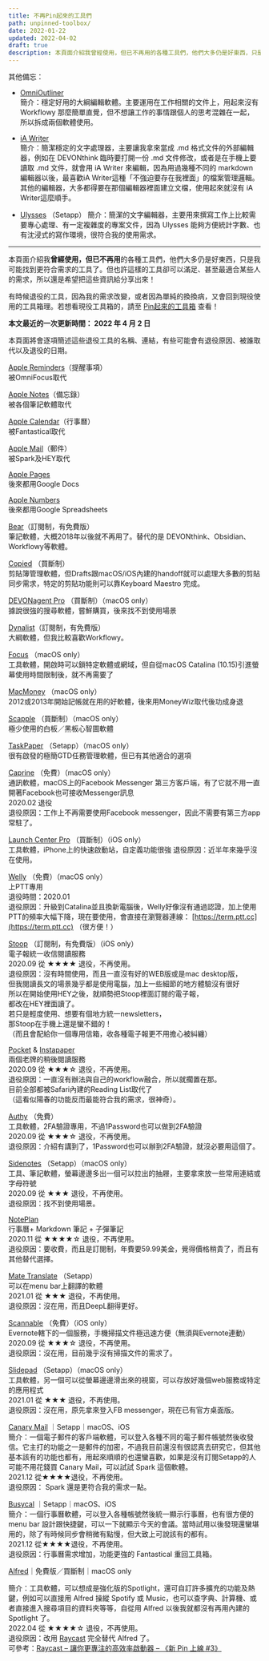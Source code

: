 ```yaml
---
title: 不再Pin起來的工具們
path: unpinned-toolbox/
date: 2022-01-22
updated: 2022-04-02
draft: true
description: 本頁面介紹我曾經使用，但已不再用的各種工具們，他們大多仍是好東西，只是我可能找到更符合需求的工具了。但也許這樣的工具卻可以滿足、甚至最適合某些人的需求，所以還是希望把這些資訊給分享出來！
---
```




其他備忘：

- [OmniOutliner](https://www.omnigroup.com/omnioutliner)  
簡介：穩定好用的大綱編輯軟體。主要運用在工作相關的文件上，用起來沒有 Workflowy 那麼簡單直覺，但不想讓工作的事情跟個人的思考混雜在一起，所以拆成兩個軟體使用。

- [iA Writer](https://ia.net/writer)  
簡介：簡潔穩定的文字處理器，主要讓我拿來當成 .md 格式文件的外部編輯器，例如在 DEVONthink 臨時要打開一份 .md 文件修改，或者是在手機上要讀取 .md 文件，就會用 iA Writer 來編輯，因為用過幾種不同的 markdown 編輯器以後，最喜歡iA Writer這種「不強迫要存在我裡面」的檔案管理邏輯。其他的編輯器，大多都得要在那個編輯器裡面建立文檔，使用起來就沒有 iA Writer這麼順手。

- [Ulysses](https://ulysses.app/) （Setapp）
簡介：簡潔的文字編輯器，主要用來撰寫工作上比較需要專心處理、有一定複雜度的專案文件，因為 Ulysses 能夠方便統計字數、也有沈浸式的寫作環境，很符合我的使用需求。




---

本頁面介紹我**曾經使用，但已不再用**的各種工具們，他們大多仍是好東西，只是我可能找到更符合需求的工具了。但也許這樣的工具卻可以滿足、甚至最適合某些人的需求，所以還是希望把這些資訊給分享出來！

有時候退役的工具，因為我的需求改變，或者因為單純的換換病，又會回到現役使用的工具箱理。若想看現役工具箱的，請至 [Pin起來的工具箱](/toolbox/) 查看！

**本文最近的一次更新時間： 2022 年 4 月 2 日**

本頁面將會逐項簡述這些退役工具的名稱、連結，有些可能會有退役原因、被誰取代以及退役的日期。

[Apple Reminders](https://support.apple.com/zh-tw/HT205890)（提醒事項）  
被OmniFocus取代

[Apple Notes](https://support.apple.com/zh-tw/HT205773)（備忘錄）  
被各個筆記軟體取代

[Apple Calendar](https://support.apple.com/zh-tw/guide/calendar/welcome/mac)（行事曆）  
被Fantastical取代

[Apple Mail](https://support.apple.com/zh-tw/HT204093)（郵件）  
被Spark及HEY取代

[Apple Pages](https://www.apple.com/pages/)  
後來都用Google Docs

[Apple Numbers](https://www.apple.com/numbers/)  
後來都用Google Spreadsheets

[Bear](https://bear.app/)（訂閱制，有免費版）  
筆記軟體，大概2018年以後就不再用了。替代的是 DEVONthink、Obsidian、Workflowy等軟體。

[Copied](https://copiedapp.com/) （買斷制）  
剪貼簿管理軟體，但Drafts跟macOS/iOS內建的handoff就可以處理大多數的剪貼同步需求，特定的剪貼功能則可以靠Keyboard Maestro 完成。

[DEVONagent Pro](https://www.devontechnologies.com/apps/devonagent) （買斷制）（macOS only）  
據說很強的搜尋軟體，嘗鮮購買，後來找不到使用場景

[Dynalist](https://dynalist.io/)（訂閱制，有免費版）  
大綱軟體，但我比較喜歡Workflowy。

[Focus](https://heyfocus.com/) （macOS only）  
工具軟體，開啟時可以鎖特定軟體或網域，但自從macOS Catalina (10.15)引進螢幕使用時間限制後，就不再需要了

[MacMoney](https://www.devon.riceball.net/display.php?file=m01) （macOS only）  
2012或2013年開始記帳就在用的好軟體，後來用MoneyWiz取代後功成身退

[Scapple](https://www.literatureandlatte.com/scapple/overview) （買斷制）（macOS only）  
極少使用的白板／黑板心智圖軟體

[TaskPaper](https://www.taskpaper.com/) （Setapp）（macOS only）  
很有啟發的極簡GTD任務管理軟體，但已有其他適合的選項

[Caprine](https://sindresorhus.com/caprine/) （免費）（macOS only）  
通訊軟體，macOS上的Facebook Messenger 第三方客戶端，有了它就不用一直開著Facebook也可接收Messenger訊息  
2020.02 退役  
退役原因：工作上不再需要使用Facebook messenger，因此不需要有第三方app常駐了。

[Launch Center Pro](https://contrast.co/launch-center-pro/) （買斷制）（iOS only）  
工具軟體，iPhone上的快速啟動站，自定義功能很強 退役原因：近半年來幾乎沒在使用。

[Welly](https://github.com/clyang/welly) （免費）（macOS only）  
上PTT專用  
退役時間：2020.01  
退役原因：升級到Catalina並且換新電腦後，Welly好像沒有通過認證，加上使用PTT的頻率大幅下降，現在要使用，會直接在瀏覽器連線： [https://term.ptt.cc](https://term.ptt.cc) （很方便！）

[Stoop](https://stoopinbox.com/) （訂閱制，有免費版）（iOS only）  
電子報統一收信閱讀服務  
2020.09 從 ★★★★ 退役，不再使用。  
退役原因：沒有時間使用，而且一直沒有好的WEB版或是mac desktop版，  
但我閱讀長文的場景幾乎都是使用電腦，加上一些細節的地方體驗沒有很好  
所以在開始使用HEY之後，就順勢把Stoop裡面訂閱的電子報，  
都改在HEY裡面讀了。  
若只是輕度使用、想要有個地方統一newsletters，  
那Stoop在手機上還是蠻不錯的！  
（而且會配給你一個專用信箱，收各種電子報更不用擔心被糾纏）

[Pocket](https://getpocket.com/) & [Instapaper](https://www.instapaper.com/)  
兩個老牌的稍後閱讀服務  
2020.09 從 ★★★☆ 退役，不再使用。  
退役原因：一直沒有辦法與自己的workflow融合，所以就擱置在那。  
目前全部都被Safari內建的Reading List取代了  
（這看似陽春的功能反而最能符合我的需求，很神奇）。

[Authy](https://authy.com/) （免費）  
工具軟體，2FA驗證專用，不過1Password也可以做到2FA驗證  
2020.09 從 ★★★☆ 退役，不再使用。  
退役原因：介紹有講到了，1Password也可以辦到2FA驗證，就沒必要用這個了。

[Sidenotes](https://www.apptorium.com/sidenotes) （Setapp）（macOS only）  
工具、筆記軟體，螢幕邊邊多出一個可以拉出的抽屜，主要拿來放一些常用連結或字母符號  
2020.09 從 ★★★ 退役，不再使用。  
退役原因：找不到使用場景。

[NotePlan](https://noteplan.co/)  
行事曆+ Markdown 筆記 + 子彈筆記  
2020.11 從 ★★★★☆ 退役，不再使用。  
退役原因：要收費，而且是訂閱制，年費要59.99美金，覺得價格稍貴了，而且有其他替代選擇。

[Mate Translate](https://www.matetranslate.com/) （Setapp）  
可以在menu bar上翻譯的軟體  
2021.01 從 ★★★ 退役，不再使用。  
退役原因：沒在用，而且DeepL翻得更好。

[Scannable](https://evernote.com/intl/zh-tw/products/scannable) （免費）（iOS only）  
Evernote轄下的一個服務，手機掃描文件極迅速方便（無須與Evernote連動）  
2020.09 從 ★★★☆ 退役，不再使用。  
退役原因：沒在用，目前幾乎沒有掃描文件的需求了。

[Slidepad](https://slidepad.xyz/) （Setapp）（macOS only）  
工具軟體，另一個可以從螢幕邊邊滑出來的視窗，可以存放好幾個web服務或特定的應用程式  
2021.01 從 ★★★ 退役，不再使用。  
退役原因：沒在用，原先拿來登入FB messenger，現在已有官方桌面版。

[Canary Mail](https://canarymail.io/) ｜Setapp｜macOS、iOS  
簡介：一個電子郵件的客戶端軟體，可以登入各種不同的電子郵件帳號然後收發信。它主打的功能之一是郵件的加密，不過我目前還沒有很認真去研究它，但其他基本該有的功能也都有，用起來順順的也還蠻喜歡，如果是沒有訂閱Setapp的人可能不用花錢買 Canary Mail，可以試試 Spark 這個軟體。  
2021.12 從★★★★退役，不再使用。  
退役原因： Spark 還是更符合我的需求一點。

[Busycal](https://www.busymac.com/busycal/) ｜Setapp｜macOS、iOS  
簡介：一個行事曆軟體，可以登入各種帳號然後統一顯示行事曆，也有很方便的 menu bar 設計跟快捷鍵，可以一下就顯示今天的會議。當時試用以後發現還蠻堪用的，除了有時候同步會稍微有點慢，但大致上可說該有的都有。  
2021.12 從★★★★退役，不再使用。  
退役原因：行事曆需求增加，功能更強的 Fantastical 重回工具箱。

[Alfred](https://www.alfredapp.com/)｜免費版／買斷制｜macOS only

簡介：工具軟體，可以想成是強化版的Spotlight，還可自訂許多擴充的功能及熱鍵，例如可以直接用 Alfred 操縱 Spotify 或 Music，也可以查字典、計算機、或者直接進入搜尋項目的資料夾等等，自從用 Alfred 以後我就都沒有再用內建的 Spotlight 了。  
2022.04 從 ★★★★☆ 退役，不再使用。  
退役原因：改用 [Raycast](https://www.raycast.com/) 完全替代 Alfred 了。  
可參考：[Raycast – 讓你更專注的高效率啟動器 – 《新 Pin 上線 #3》](/2022/04/02/raycast-introduction/)
